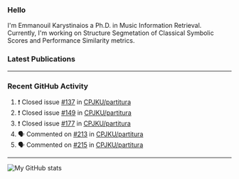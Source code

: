 ### Hello

I'm Emmanouil Karystinaios a Ph.D. in Music Information Retrieval.
Currently, I'm working on Structure Segmetation of Classical Symbolic Scores and Performance Similarity metrics.


### Latest Publications

<!-- BLOG-POST-LIST:START -->
<!-- BLOG-POST-LIST:END -->

---

### Recent GitHub Activity
  
<!--START_SECTION:activity-->
1. ❗️ Closed issue [#137](https://github.com/CPJKU/partitura/issues/137) in [CPJKU/partitura](https://github.com/CPJKU/partitura)
2. ❗️ Closed issue [#149](https://github.com/CPJKU/partitura/issues/149) in [CPJKU/partitura](https://github.com/CPJKU/partitura)
3. ❗️ Closed issue [#177](https://github.com/CPJKU/partitura/issues/177) in [CPJKU/partitura](https://github.com/CPJKU/partitura)
4. 🗣 Commented on [#213](https://github.com/CPJKU/partitura/issues/213) in [CPJKU/partitura](https://github.com/CPJKU/partitura)
5. 🗣 Commented on [#215](https://github.com/CPJKU/partitura/issues/215) in [CPJKU/partitura](https://github.com/CPJKU/partitura)
<!--END_SECTION:activity-->

---

![My GitHub stats](https://github-readme-stats.vercel.app/api?username=manoskary&show_icons=true&theme=radical)


<!--
**manoskary/manoskary** is a ✨ _special_ ✨ repository because its `README.md` (this file) appears on your GitHub profile.

Here are some ideas to get you started:

- 🔭 I’m currently working on ...
- 🌱 I’m currently learning ...
- 👯 I’m looking to collaborate on ...
- 🤔 I’m looking for help with ...
- 💬 Ask me about ...
- 📫 How to reach me: ...
- 😄 Pronouns: ...
- ⚡ Fun fact: ...
-->
